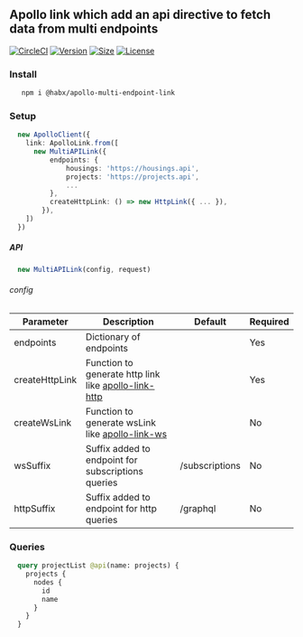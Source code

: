 ## Apollo link which add an api directive to fetch data from multi endpoints

[![CircleCI](https://img.shields.io/circleci/build/github/habx/apollo-multi-endpoint-link)](https://app.circleci.com/pipelines/github/habx/apollo-multi-endpoint-link)
[![Version](https://img.shields.io/npm/v/@habx/apollo-multi-endpoint-link)](https://www.npmjs.com/package/@habx/apollo-multi-endpoint-link)
[![Size](https://img.shields.io/bundlephobia/min/@habx/apollo-multi-endpoint-link)](https://bundlephobia.com/result?p=@habx/apollo-multi-endpoint-link)
[![License](https://img.shields.io/github/license/habx/apollo-multi-endpoint-link)](/LICENSE)


### Install
```bash
   npm i @habx/apollo-multi-endpoint-link
```

### Setup
```typescript
  new ApolloClient({
    link: ApolloLink.from([
      new MultiAPILink({
          endpoints: {
              housings: 'https://housings.api',
              projects: 'https://projects.api',
              ...
          },
          createHttpLink: () => new HttpLink({ ... }),
        }),
    ])
  })
```

##### API
```typescript
  new MultiAPILink(config, request)
```

###### config

| Parameter      | Description                                                                                                 | Default        | Required |
|----------------|-------------------------------------------------------------------------------------------------------------|----------------|----------|
| endpoints      | Dictionary of endpoints                                                                                     |                | Yes      |
| createHttpLink | Function to generate http link like [apollo-link-http](https://www.apollographql.com/docs/link/links/http/) |                | Yes      |
| createWsLink   | Function to generate wsLink like [apollo-link-ws](https://www.apollographql.com/docs/link/links/ws/)        |                | No       |
| wsSuffix       | Suffix added to endpoint for subscriptions queries                                                          | /subscriptions | No       |
| httpSuffix     | Suffix added to endpoint for http queries                                                                   | /graphql       | No       |
### Queries
```graphql
  query projectList @api(name: projects) {
    projects {
      nodes {
        id
        name
      }
    }
  }
````
